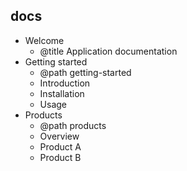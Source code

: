 

## docs

- Welcome
  - @title Application documentation
- Getting started
  - @path getting-started
  - Introduction
  - Installation
  - Usage
- Products
  - @path products
  - Overview
  - Product A
  - Product B